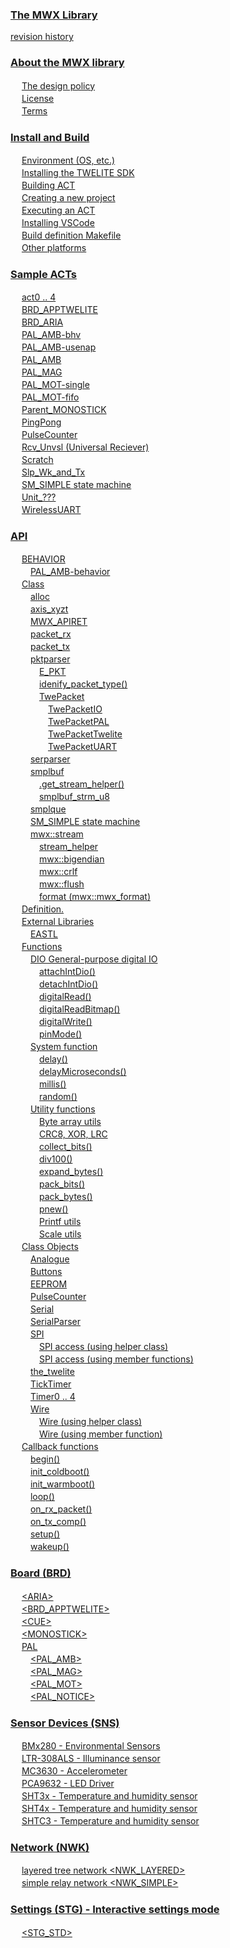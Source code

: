 
### [The MWX Library](content//README.md)

 [revision history](content//revisions.md) <br />

### [About the MWX library](content//about_mwx/README.md)

　 [The design policy](content//about_mwx/design_policy.md) <br />
　 [License](content//about_mwx/license.md) <br />
　 [Terms](content//about_mwx/terms.md) <br />

### [Install and Build](content//install_n_build/README.md)

　 [Environment (OS, etc.)](content//install_n_build/1_environment.md) <br />
　 [Installing the TWELITE SDK](content//install_n_build/2_install_sdk.md) <br />
　 [Building ACT](content//install_n_build/3_building-act.md) <br />
　 [Creating a new project](content//install_n_build/create_new_project.md) <br />
　 [Executing an ACT](content//install_n_build/execute_act.md) <br />
　 [Installing VSCode](content//install_n_build/install_vscode.md) <br />
　 [Build definition Makefile](content//install_n_build/makefile.md) <br />
　 [Other platforms](content//install_n_build/nopurattofmu.md) <br />

### [Sample ACTs](content//act_samples/README.md)

　 [act0 .. 4](content//act_samples/act_opening.md) <br />
　 [BRD\_APPTWELITE](content//act_samples/brd_apptwelite.md) <br />
　 [BRD\_ARIA](content//act_samples/brd_aria.md) <br />
　 [PAL\_AMB-bhv](content//act_samples/pal_amb-behavior.md) <br />
　 [PAL\_AMB-usenap](content//act_samples/pal_amb-usenap.md) <br />
　 [PAL\_AMB](content//act_samples/pal_amb.md) <br />
　 [PAL\_MAG](content//act_samples/pal_mag.md) <br />
　 [PAL\_MOT-single](content//act_samples/pal_mot-oneshot.md) <br />
　 [PAL\_MOT-fifo](content//act_samples/pal_mot.md) <br />
　 [Parent\_MONOSTICK](content//act_samples/parent_monostick.md) <br />
　 [PingPong](content//act_samples/pingpong.md) <br />
　 [PulseCounter](content//act_samples/pulsecounter.md) <br />
　 [Rcv_Unvsl (Universal Reciever)](content//act_samples/rcv_univsl.md) <br />
　 [Scratch](content//act_samples/scratch.md) <br />
　 [Slp\_Wk\_and\_Tx](content//act_samples/slp_wk_and_tx.md) <br />
　 [SM\_SIMPLE state machine](content//act_samples/smsimple-suttomashin.md) <br />
　 [Unit\_???](content//act_samples/unit_acts.md) <br />
　 [WirelessUART](content//act_samples/wirelessuart.md) <br />

### [API](content//api-reference/README.md)

　 [BEHAVIOR](content//api-reference/behavior/README.md) <br />
　　 [PAL\_AMB-behavior](content//api-reference/behavior/pal_amb-behavior.md) <br />
　 [Class](content//api-reference/classes/README.md) <br />
　　 [alloc](content//api-reference/classes/alloc.md) <br />
　　 [axis\_xyzt](content//api-reference/classes/axis_xyzt.md) <br />
　　 [MWX\_APIRET](content//api-reference/classes/mwx_apiret.md) <br />
　　 [packet\_rx](content//api-reference/classes/packet_rx.md) <br />
　　 [packet\_tx](content//api-reference/classes/packet_tx.md) <br />
　　 [pktparser](content//api-reference/classes/pktparser/README.md) <br />
　　　 [E\_PKT](content//api-reference/classes/pktparser/e_pkt.md) <br />
　　　 [idenify\_packet\_type()](content//api-reference/classes/pktparser/idenify_packet_type.md) <br />
　　　 [TwePacket](content//api-reference/classes/pktparser/twepacket/README.md) <br />
　　　　 [TwePacketIO](content//api-reference/classes/pktparser/twepacket/twepacketio.md) <br />
　　　　 [TwePacketPAL](content//api-reference/classes/pktparser/twepacket/twepacketpal.md) <br />
　　　　 [TwePacketTwelite](content//api-reference/classes/pktparser/twepacket/twepackettwelite.md) <br />
　　　　 [TwePacketUART](content//api-reference/classes/pktparser/twepacket/twepacketuart.md) <br />
　　 [serparser](content//api-reference/classes/ser_parser.md) <br />
　　 [smplbuf](content//api-reference/classes/smplbuf/README.md) <br />
　　　 [.get\_stream\_helper()](content//api-reference/classes/smplbuf/get_stream_helper.md) <br />
　　　 [smplbuf\_strm\_u8](content//api-reference/classes/smplbuf/smplbuf_strm_u8.md) <br />
　　 [smplque](content//api-reference/classes/smplque.md) <br />
　　 [SM\_SIMPLE state machine](content//api-reference/classes/smsimple-suttomashin.md) <br />
　　 [mwx::stream](content//api-reference/classes/twe-stream/README.md) <br />
　　　 [stream\_helper](content//api-reference/classes/twe-stream/stream_helper.md) <br />
　　　 [mwx::bigendian](content//api-reference/classes/twe-stream/twe-bigendian.md) <br />
　　　 [mwx::crlf](content//api-reference/classes/twe-stream/twe-crlf.md) <br />
　　　 [mwx::flush](content//api-reference/classes/twe-stream/twe-flush.md) <br />
　　　 [format (mwx::mwx\_format)](content//api-reference/classes/twe-stream/twe-fmt.md) <br />
　 [Definition.](content//api-reference/defs.md) <br />
　 [External Libraries](content//api-reference/external_libraries/README.md) <br />
　　 [EASTL](content//api-reference/external_libraries/EASTL.md) <br />
　 [Functions](content//api-reference/funcs/README.md) <br />
　　 [DIO General-purpose digital IO](content//api-reference/funcs/dio/README.md) <br />
　　　 [attachIntDio()](content//api-reference/funcs/dio/attachintdio.md) <br />
　　　 [detachIntDio()](content//api-reference/funcs/dio/detachintdio.md) <br />
　　　 [digitalRead()](content//api-reference/funcs/dio/digitalread.md) <br />
　　　 [digitalReadBitmap()](content//api-reference/funcs/dio/digitalreadbitmap.md) <br />
　　　 [digitalWrite()](content//api-reference/funcs/dio/digitalwrite.md) <br />
　　　 [pinMode()](content//api-reference/funcs/dio/pinmode.md) <br />
　　 [System function](content//api-reference/funcs/systemfunc/README.md) <br />
　　　 [delay()](content//api-reference/funcs/systemfunc/delay.md) <br />
　　　 [delayMicroseconds()](content//api-reference/funcs/systemfunc/delaymicroseconds.md) <br />
　　　 [millis()](content//api-reference/funcs/systemfunc/millis.md) <br />
　　　 [random()](content//api-reference/funcs/systemfunc/random.md) <br />
　　 [Utility functions](content//api-reference/funcs/utility/README.md) <br />
　　　 [Byte array utils](content//api-reference/funcs/utility/byte-array-utils.md) <br />
　　　 [CRC8, XOR, LRC](content//api-reference/funcs/utility/checksum.md) <br />
　　　 [collect\_bits()](content//api-reference/funcs/utility/collect_bits.md) <br />
　　　 [div100()](content//api-reference/funcs/utility/div100.md) <br />
　　　 [expand\_bytes()](content//api-reference/funcs/utility/expand_bytes.md) <br />
　　　 [pack\_bits()](content//api-reference/funcs/utility/pack_bits.md) <br />
　　　 [pack\_bytes()](content//api-reference/funcs/utility/pack_bytes.md) <br />
　　　 [pnew()](content//api-reference/funcs/utility/pnew.md) <br />
　　　 [Printf utils](content//api-reference/funcs/utility/printf-utils.md) <br />
　　　 [Scale utils](content//api-reference/funcs/utility/scale-utils.md) <br />
　 [Class Objects](content//api-reference/predefined_objs/README.md) <br />
　　 [Analogue](content//api-reference/predefined_objs/analogue.md) <br />
　　 [Buttons](content//api-reference/predefined_objs/buttons.md) <br />
　　 [EEPROM](content//api-reference/predefined_objs/eeprom.md) <br />
　　 [PulseCounter](content//api-reference/predefined_objs/pulsecounter.md) <br />
　　 [Serial](content//api-reference/predefined_objs/serial.md) <br />
　　 [SerialParser](content//api-reference/predefined_objs/serialparser.md) <br />
　　 [SPI](content//api-reference/predefined_objs/spi/README.md) <br />
　　　 [SPI access (using helper class)](content//api-reference/predefined_objs/spi/spi-helperclass.md) <br />
　　　 [SPI access (using member functions)](content//api-reference/predefined_objs/spi/spi-member.md) <br />
　　 [the\_twelite](content//api-reference/predefined_objs/the_twelite.md) <br />
　　 [TickTimer](content//api-reference/predefined_objs/ticktimer.md) <br />
　　 [Timer0 .. 4](content//api-reference/predefined_objs/timers.md) <br />
　　 [Wire](content//api-reference/predefined_objs/wire/README.md) <br />
　　　 [Wire (using helper class)](content//api-reference/predefined_objs/wire/wire-helperclass.md) <br />
　　　 [Wire (using member function)](content//api-reference/predefined_objs/wire/wire-member.md) <br />
　 [Callback functions](content//api-reference/sys_callbacks/README.md) <br />
　　 [begin()](content//api-reference/sys_callbacks/begin.md) <br />
　　 [init\_coldboot()](content//api-reference/sys_callbacks/init_coldboot.md) <br />
　　 [init\_warmboot()](content//api-reference/sys_callbacks/init_warmboot.md) <br />
　　 [loop()](content//api-reference/sys_callbacks/loop.md) <br />
　　 [on_rx_packet()](content//api-reference/sys_callbacks/on_rx_packet.md) <br />
　　 [on_tx_comp()](content//api-reference/sys_callbacks/on_tx_comp.md) <br />
　　 [setup()](content//api-reference/sys_callbacks/setup.md) <br />
　　 [wakeup()](content//api-reference/sys_callbacks/wakeup.md) <br />

### [Board (BRD)](content//boards/README.md)

　 [\<ARIA>](content//boards/aria.md) <br />
　 [\<BRD\_APPTWELITE>](content//boards/brd_apptwelite.md) <br />
　 [\<CUE>](content//boards/cue.md) <br />
　 [\<MONOSTICK>](content//boards/monostick.md) <br />
　 [PAL](content//boards/pal/README.md) <br />
　　 [\<PAL\_AMB>](content//boards/pal/pal_amb.md) <br />
　　 [\<PAL\_MAG>](content//boards/pal/pal_mag.md) <br />
　　 [\<PAL\_MOT>](content//boards/pal/pal_mot.md) <br />
　　 [&lt;PAL\_NOTICE&gt;](content//boards/pal/pal_notice.md) <br />

### [Sensor Devices (SNS)](content//sensor_object/README.md)

　 [BMx280 - Environmental Sensors](content//sensor_object/bme280bmp280-sens.md) <br />
　 [LTR-308ALS - Illuminance sensor](content//sensor_object/ltr-308als.md) <br />
　 [MC3630 - Accelerometer](content//sensor_object/mc3630.md) <br />
　 [PCA9632 - LED Driver](content//sensor_object/pca9632-leddoraiba.md) <br />
　 [SHT3x - Temperature and humidity sensor](content//sensor_object/sht3x-sens.md) <br />
　 [SHT4x - Temperature and humidity sensor](content//sensor_object/sht4x.md) <br />
　 [SHTC3 - Temperature and humidity sensor](content//sensor_object/shtc3.md) <br />

### [Network (NWK)](content//networks/README.md)

　 [layered tree network \<NWK\_LAYERED>](content//networks/nwk_layered.md) <br />
　 [simple relay network \<NWK_SIMPLE>](content//networks/nwk_simple.md) <br />

### [Settings (STG) - Interactive settings mode](content//settings/README.md)

　 [\<STG\_STD>](content//settings/stg_std.md) <br />
